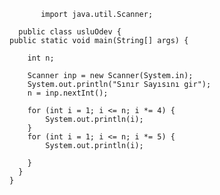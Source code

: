          
         
           import java.util.Scanner;

      public class usluOdev {
    public static void main(String[] args) {

        int n;

        Scanner inp = new Scanner(System.in);
        System.out.println("Sınır Sayısını gir");
        n = inp.nextInt();

        for (int i = 1; i <= n; i *= 4) {
            System.out.println(i);
        }
        for (int i = 1; i <= n; i *= 5) {
            System.out.println(i);

        }
      }
    }





